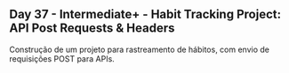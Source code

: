 ## Day 37 - Intermediate+ - Habit Tracking Project: API Post Requests & Headers
Construção de um projeto para rastreamento de hábitos, com envio de requisições POST para APIs.